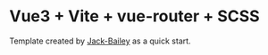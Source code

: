 # Vue3 + Vite + vue-router + SCSS 

Template created by [Jack-Bailey](https://jackbailey.dev) as a quick start.
